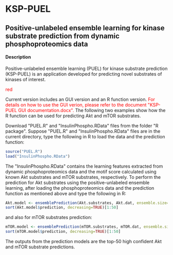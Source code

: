 # KSP-PUEL
## Positive-unlabeled ensemble learning for kinase substrate prediction from dynamic phosphoproteomics data

#### Description
Positive-unlabeled ensemble learning (PUEL) for kinase substrate prediction (KSP-PUEL) is an application developed for predicting novel substrates of kinases of interest.

<span style="color:red">red</span>

Current version includes an GUI version and an R function version. <font color='red'>For details on how to use the GUI verion, please refer to the document "KSP-PUEL GUI documentation.docx". </font> The following two examples show how the R function can be used for predicting Akt and mTOR substrates.

Download "PUEL.R" and "InsulinPhospho.RData" files from the folder "R package". Suppose "PUEL.R" and "InsulinPhospho.RData" files are in the current directory, type the following in R to load the data and the prediction function:

```r
source("PUEL.R")
load("InsulinPhospho.RData")
```

The "InsulinPhospho.RData" contains the learning features extracted from dynamic phosphoproteomics data and the motif score calculated using known Akt substrates and mTOR substrates, respectively. To perform the prediction for Akt substrates using the positive-unlabeled ensemble learning, after loading the phosphoproteomics data and the prediction function as mentioned above and type the following in R:

```r
Akt.model <- ensemblePrediction(Akt.substrates, Akt.dat, ensemble.size=50, size.negative=length(Akt.substrates), kernelType="radial")
sort(Akt.model$prediction, decreasing=TRUE)[1:50]
```

and also for mTOR substrates prediction:

```r
mTOR.model <- ensemblePrediction(mTOR.substrates, mTOR.dat, ensemble.size=50, size.negative=length(mTOR.substrates), kernelType="radial")
sort(mTOR.model$prediction, decreasing=TRUE)[1:50]
```

The outputs from the prediction models are the top-50 high confident Akt and mTOR substrate predictions.

